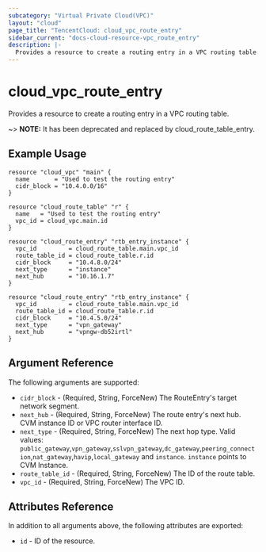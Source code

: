 ```yaml
---
subcategory: "Virtual Private Cloud(VPC)"
layout: "cloud"
page_title: "TencentCloud: cloud_vpc_route_entry"
sidebar_current: "docs-cloud-resource-vpc_route_entry"
description: |-
  Provides a resource to create a routing entry in a VPC routing table.
---
```


# cloud_vpc_route_entry

Provides a resource to create a routing entry in a VPC routing table.

~> **NOTE:** It has been deprecated and replaced by cloud_route_table_entry.

## Example Usage

```hcl
resource "cloud_vpc" "main" {
  name       = "Used to test the routing entry"
  cidr_block = "10.4.0.0/16"
}

resource "cloud_route_table" "r" {
  name   = "Used to test the routing entry"
  vpc_id = cloud_vpc.main.id
}

resource "cloud_route_entry" "rtb_entry_instance" {
  vpc_id         = cloud_route_table.main.vpc_id
  route_table_id = cloud_route_table.r.id
  cidr_block     = "10.4.8.0/24"
  next_type      = "instance"
  next_hub       = "10.16.1.7"
}

resource "cloud_route_entry" "rtb_entry_instance" {
  vpc_id         = cloud_route_table.main.vpc_id
  route_table_id = cloud_route_table.r.id
  cidr_block     = "10.4.5.0/24"
  next_type      = "vpn_gateway"
  next_hub       = "vpngw-db52irtl"
}
```

## Argument Reference

The following arguments are supported:

* `cidr_block` - (Required, String, ForceNew) The RouteEntry's target network segment.
* `next_hub` - (Required, String, ForceNew) The route entry's next hub. CVM instance ID or VPC router interface ID.
* `next_type` - (Required, String, ForceNew) The next hop type. Valid values: `public_gateway`,`vpn_gateway`,`sslvpn_gateway`,`dc_gateway`,`peering_connection`,`nat_gateway`,`havip`,`local_gateway` and `instance`. `instance` points to CVM Instance.
* `route_table_id` - (Required, String, ForceNew) The ID of the route table.
* `vpc_id` - (Required, String, ForceNew) The VPC ID.

## Attributes Reference

In addition to all arguments above, the following attributes are exported:

* `id` - ID of the resource.



